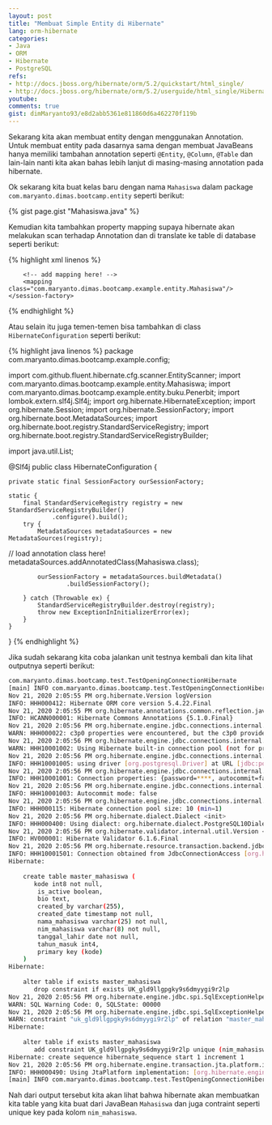 ```yaml
---
layout: post
title: "Membuat Simple Entity di Hibernate"
lang: orm-hibernate
categories:
- Java
- ORM
- Hibernate
- PostgreSQL
refs: 
- http://docs.jboss.org/hibernate/orm/5.2/quickstart/html_single/
- http://docs.jboss.org/hibernate/orm/5.2/userguide/html_single/Hibernate_User_Guide.html
youtube: 
comments: true
gist: dimMaryanto93/e8d2abb5361e811860d6a462270f119b
---
```


Sekarang kita akan membuat entity dengan menggunakan Annotation. Untuk membuat entity pada dasarnya sama dengan membuat JavaBeans hanya memiliki tambahan annotation seperti `@Entity`, `@Column`, `@Table` dan lain-lain nanti kita akan bahas lebih lanjut di masing-masing annotation pada hibernate.

Ok sekarang kita buat kelas baru dengan nama `Mahasiswa` dalam package `com.maryanto.dimas.bootcamp.entity` seperti berikut:

{% gist page.gist "Mahasiswa.java" %}

Kemudian kita tambahkan property mapping supaya hibernate akan melakukan scan terhadap Annotation dan di translate ke table di database seperti berikut:

{% highlight xml linenos %}
<?xml version='1.0' encoding='utf-8'?>
<!DOCTYPE hibernate-configuration PUBLIC
        "-//Hibernate/Hibernate Configuration DTD//EN"
        "http://www.hibernate.org/dtd/hibernate-configuration-3.0.dtd">
<hibernate-configuration>
    <session-factory>
        <!-- connection db -->

        <!-- add mapping here! -->
        <mapping class="com.maryanto.dimas.bootcamp.example.entity.Mahasiswa"/>
    </session-factory>
</hibernate-configuration>
{% endhighlight %}

Atau selain itu juga temen-temen bisa tambahkan di class `HibernateConfiguration` seperti berikut:

{% highlight java linenos %}
package com.maryanto.dimas.bootcamp.example.config;

import com.github.fluent.hibernate.cfg.scanner.EntityScanner;
import com.maryanto.dimas.bootcamp.example.entity.Mahasiswa;
import com.maryanto.dimas.bootcamp.example.entity.buku.Penerbit;
import lombok.extern.slf4j.Slf4j;
import org.hibernate.HibernateException;
import org.hibernate.Session;
import org.hibernate.SessionFactory;
import org.hibernate.boot.MetadataSources;
import org.hibernate.boot.registry.StandardServiceRegistry;
import org.hibernate.boot.registry.StandardServiceRegistryBuilder;

import java.util.List;

@Slf4j
public class HibernateConfiguration {

    private static final SessionFactory ourSessionFactory;

    static {
        final StandardServiceRegistry registry = new StandardServiceRegistryBuilder()
                .configure().build();
        try {
            MetadataSources metadataSources = new MetadataSources(registry);
//            load annotation class here!            
            metadataSources.addAnnotatedClass(Mahasiswa.class);

            ourSessionFactory = metadataSources.buildMetadata()
                    .buildSessionFactory();

        } catch (Throwable ex) {
            StandardServiceRegistryBuilder.destroy(registry);
            throw new ExceptionInInitializerError(ex);
        }
    }
}
{% endhighlight %}

Jika sudah sekarang kita coba jalankan unit testnya kembali dan kita lihat outputnya seperti berikut:

```bash
com.maryanto.dimas.bootcamp.test.TestOpeningConnectionHibernate
[main] INFO com.maryanto.dimas.bootcamp.test.TestOpeningConnectionHibernate - init hibernate session
Nov 21, 2020 2:05:55 PM org.hibernate.Version logVersion
INFO: HHH000412: Hibernate ORM core version 5.4.22.Final
Nov 21, 2020 2:05:55 PM org.hibernate.annotations.common.reflection.java.JavaReflectionManager <clinit>
INFO: HCANN000001: Hibernate Commons Annotations {5.1.0.Final}
Nov 21, 2020 2:05:56 PM org.hibernate.engine.jdbc.connections.internal.ConnectionProviderInitiator instantiateC3p0Provider
WARN: HHH000022: c3p0 properties were encountered, but the c3p0 provider class was not found on the classpath; these properties are going to be ignored.
Nov 21, 2020 2:05:56 PM org.hibernate.engine.jdbc.connections.internal.DriverManagerConnectionProviderImpl configure
WARN: HHH10001002: Using Hibernate built-in connection pool (not for production use!)
Nov 21, 2020 2:05:56 PM org.hibernate.engine.jdbc.connections.internal.DriverManagerConnectionProviderImpl buildCreator
INFO: HHH10001005: using driver [org.postgresql.Driver] at URL [jdbc:postgresql://localhost:5432/hibernate_core]
Nov 21, 2020 2:05:56 PM org.hibernate.engine.jdbc.connections.internal.DriverManagerConnectionProviderImpl buildCreator
INFO: HHH10001001: Connection properties: {password=****, autocommit=false, user=bootcamp}
Nov 21, 2020 2:05:56 PM org.hibernate.engine.jdbc.connections.internal.DriverManagerConnectionProviderImpl buildCreator
INFO: HHH10001003: Autocommit mode: false
Nov 21, 2020 2:05:56 PM org.hibernate.engine.jdbc.connections.internal.DriverManagerConnectionProviderImpl$PooledConnections <init>
INFO: HHH000115: Hibernate connection pool size: 10 (min=1)
Nov 21, 2020 2:05:56 PM org.hibernate.dialect.Dialect <init>
INFO: HHH000400: Using dialect: org.hibernate.dialect.PostgreSQL10Dialect
Nov 21, 2020 2:05:56 PM org.hibernate.validator.internal.util.Version <clinit>
INFO: HV000001: Hibernate Validator 6.1.6.Final
Nov 21, 2020 2:05:56 PM org.hibernate.resource.transaction.backend.jdbc.internal.DdlTransactionIsolatorNonJtaImpl getIsolatedConnection
INFO: HHH10001501: Connection obtained from JdbcConnectionAccess [org.hibernate.engine.jdbc.env.internal.JdbcEnvironmentInitiator$ConnectionProviderJdbcConnectionAccess@44d64d4e] for (non-JTA) DDL execution was not in auto-commit mode; the Connection 'local transaction' will be committed and the Connection will be set into auto-commit mode.
Hibernate: 
    
    create table master_mahasiswa (
       kode int8 not null,
        is_active boolean,
        bio text,
        created_by varchar(255),
        created_date timestamp not null,
        nama_mahasiswa varchar(25) not null,
        nim_mahasiswa varchar(8) not null,
        tanggal_lahir date not null,
        tahun_masuk int4,
        primary key (kode)
    )
Hibernate: 
    
    alter table if exists master_mahasiswa 
       drop constraint if exists UK_gld9llgpgky9s6dmyygi9r2lp
Nov 21, 2020 2:05:56 PM org.hibernate.engine.jdbc.spi.SqlExceptionHelper$StandardWarningHandler logWarning
WARN: SQL Warning Code: 0, SQLState: 00000
Nov 21, 2020 2:05:56 PM org.hibernate.engine.jdbc.spi.SqlExceptionHelper$StandardWarningHandler logWarning
WARN: constraint "uk_gld9llgpgky9s6dmyygi9r2lp" of relation "master_mahasiswa" does not exist, skipping
Hibernate: 
    
    alter table if exists master_mahasiswa 
       add constraint UK_gld9llgpgky9s6dmyygi9r2lp unique (nim_mahasiswa)
Hibernate: create sequence hibernate_sequence start 1 increment 1
Nov 21, 2020 2:05:56 PM org.hibernate.engine.transaction.jta.platform.internal.JtaPlatformInitiator initiateService
INFO: HHH000490: Using JtaPlatform implementation: [org.hibernate.engine.transaction.jta.platform.internal.NoJtaPlatform]
[main] INFO com.maryanto.dimas.bootcamp.test.TestOpeningConnectionHibernate - destroy hibernate session!
```

Nah dari output tersebut kita akan lihat bahwa hibernate akan membuatkan kita table yang kita buat dari JavaBean `Mahasiswa` dan juga contraint seperti unique key pada kolom `nim_mahasiswa`.